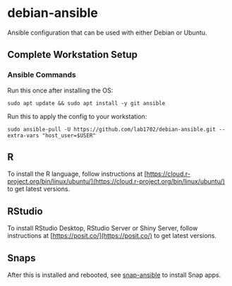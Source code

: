 # debian-ansible

Ansible configuration that can be used with either Debian or Ubuntu.

## Complete Workstation Setup

### Ansible Commands

Run this once after installing the OS:

    sudo apt update && sudo apt install -y git ansible

Run this to apply the config to your workstation:

    sudo ansible-pull -U https://github.com/lab1702/debian-ansible.git --extra-vars "host_user=$USER"

## R

To install the R language, follow instructions at [https://cloud.r-project.org/bin/linux/ubuntu/](https://cloud.r-project.org/bin/linux/ubuntu/) to get latest versions.

## RStudio

To install RStudio Desktop, RStudio Server or Shiny Server, follow instructions at [https://posit.co/](https://posit.co/) to get latest versions.

## Snaps

After this is installed and rebooted, see [snap-ansible](https://github.com/lab1702/snap-ansible) to install Snap apps.
